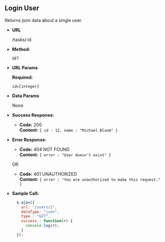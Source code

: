 **Login User**
----
Returns json data about a single user.

* **URL**

  /tasks/:id

* **Method:**

  `GET`

*  **URL Params**

   **Required:**

   `id=[integer]`

* **Data Params**

  None

* **Success Response:**

    * **Code:** 200 <br />
      **Content:** `{ id : 12, name : "Michael Bloom" }`

* **Error Response:**

    * **Code:** 404 NOT FOUND <br />
      **Content:** `{ error : "User doesn't exist" }`

  OR

    * **Code:** 401 UNAUTHORIZED <br />
      **Content:** `{ error : "You are unauthorized to make this request." }`

* **Sample Call:**

  ```javascript
    $.ajax({
      url: "/users/1",
      dataType: "json",
      type : "GET",
      success : function(r) {
        console.log(r);
      }
    });
  ```
